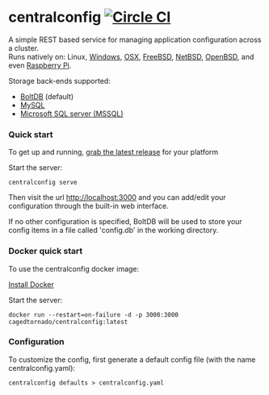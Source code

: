 # centralconfig [![Circle CI](https://circleci.com/gh/cagedtornado/centralconfig.svg?style=svg)](https://circleci.com/gh/cagedtornado/centralconfig)
A simple REST based service for managing application configuration across a cluster.  
Runs natively on: Linux, [Windows](https://www.microsoft.com/en-us/windows), [OSX](http://www.apple.com/osx/), [FreeBSD](https://www.freebsd.org/), [NetBSD](https://www.netbsd.org/), [OpenBSD](http://www.openbsd.org/), and even [Raspberry Pi](https://www.raspberrypi.org/).

Storage back-ends supported:
- [BoltDB](https://github.com/boltdb/bolt) (default)
- [MySQL](https://www.mysql.com/)
- [Microsoft SQL server (MSSQL)](https://www.microsoft.com/en-us/server-cloud/products/sql-server/)

### Quick start
To get up and running, [grab the latest release](https://github.com/danesparza/centralconfig/releases/latest) for your platform

Start the server:
```
centralconfig serve
```
Then visit the url [http://localhost:3000](http://localhost:3000) and you can add/edit your configuration through the built-in web interface.  

If no other configuration is specified, BoltDB will be used to store your config items in a file called 'config.db' in the working directory.

### Docker quick start
To use the centralconfig docker image: 

[Install Docker](https://docs.docker.com/mac/started/)

Start the server:
```
docker run --restart=on-failure -d -p 3000:3000 cagedtornado/centralconfig:latest
```

### Configuration
To customize the config, first generate a default config file (with the name centralconfig.yaml):
```
centralconfig defaults > centralconfig.yaml
```
